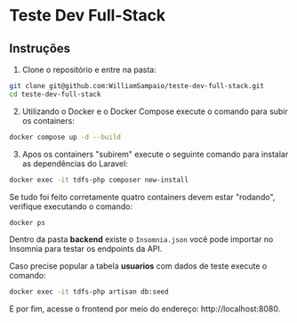 # Teste Dev Full-Stack

## Instruções

1. Clone o repositório e entre na pasta:

```bash
git clone git@github.com:WilliamSampaio/teste-dev-full-stack.git
cd teste-dev-full-stack
```

2. Utilizando o Docker e o Docker Compose execute o comando para subir os containers:

```bash
docker compose up -d --build
```

3. Apos os containers "subirem" execute o seguinte comando para instalar as dependências do Laravel:

```bash
docker exec -it tdfs-php composer new-install
```

Se tudo foi feito corretamente quatro containers devem estar "rodando", verifique executando o comando:

```bash
docker ps
```

Dentro da pasta **backend** existe o `Insomnia.json` você pode importar no Insomnia para testar os endpoints da API.

Caso precise popular a tabela **usuarios** com dados de teste execute o comando:

```bash
docker exec -it tdfs-php artisan db:seed
```

E por fim, acesse o frontend por meio do endereço: http://localhost:8080.
